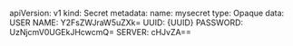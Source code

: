 apiVersion: v1
kind: Secret
metadata:
	name: mysecret
type: Opaque
data:
	USER NAME: Y2FsZWJraW5uZXk=
	UUID: {UUID}
	PASSWORD: UzNjcmV0UGEkJHcwcmQ=
	SERVER: cHJvZA==
